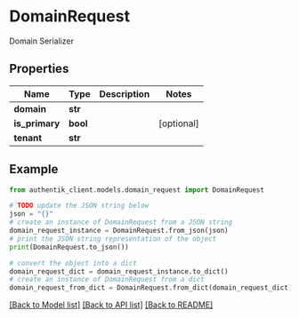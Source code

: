 # DomainRequest

Domain Serializer

## Properties

Name | Type | Description | Notes
------------ | ------------- | ------------- | -------------
**domain** | **str** |  | 
**is_primary** | **bool** |  | [optional] 
**tenant** | **str** |  | 

## Example

```python
from authentik_client.models.domain_request import DomainRequest

# TODO update the JSON string below
json = "{}"
# create an instance of DomainRequest from a JSON string
domain_request_instance = DomainRequest.from_json(json)
# print the JSON string representation of the object
print(DomainRequest.to_json())

# convert the object into a dict
domain_request_dict = domain_request_instance.to_dict()
# create an instance of DomainRequest from a dict
domain_request_from_dict = DomainRequest.from_dict(domain_request_dict)
```
[[Back to Model list]](../README.md#documentation-for-models) [[Back to API list]](../README.md#documentation-for-api-endpoints) [[Back to README]](../README.md)


